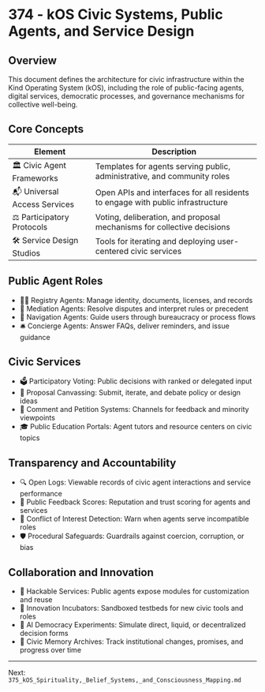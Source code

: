 # 374 - kOS Civic Systems, Public Agents, and Service Design

## Overview
This document defines the architecture for civic infrastructure within the Kind Operating System (kOS), including the role of public-facing agents, digital services, democratic processes, and governance mechanisms for collective well-being.

## Core Concepts
| Element                     | Description                                                                     |
|-----------------------------|---------------------------------------------------------------------------------|
| 🏛️ Civic Agent Frameworks     | Templates for agents serving public, administrative, and community roles       |
| 📬 Universal Access Services  | Open APIs and interfaces for all residents to engage with public infrastructure |
| ⚖️ Participatory Protocols     | Voting, deliberation, and proposal mechanisms for collective decisions          |
| 🛠️ Service Design Studios     | Tools for iterating and deploying user-centered civic services                  |

## Public Agent Roles
- 🧑‍💼 Registry Agents: Manage identity, documents, licenses, and records
- 🤝 Mediation Agents: Resolve disputes and interpret rules or precedent
- 🧭 Navigation Agents: Guide users through bureaucracy or process flows
- 🛎️ Concierge Agents: Answer FAQs, deliver reminders, and issue guidance

## Civic Services
- 🗳️ Participatory Voting: Public decisions with ranked or delegated input
- 📢 Proposal Canvassing: Submit, iterate, and debate policy or design ideas
- 💬 Comment and Petition Systems: Channels for feedback and minority viewpoints
- 🎓 Public Education Portals: Agent tutors and resource centers on civic topics

## Transparency and Accountability
- 🔍 Open Logs: Viewable records of civic agent interactions and service performance
- 🧾 Public Feedback Scores: Reputation and trust scoring for agents and services
- 🧯 Conflict of Interest Detection: Warn when agents serve incompatible roles
- 🛡️ Procedural Safeguards: Guardrails against coercion, corruption, or bias

## Collaboration and Innovation
- 🔧 Hackable Services: Public agents expose modules for customization and reuse
- 🧪 Innovation Incubators: Sandboxed testbeds for new civic tools and roles
- 🤖 AI Democracy Experiments: Simulate direct, liquid, or decentralized decision forms
- 🧬 Civic Memory Archives: Track institutional changes, promises, and progress over time

---
Next: `375_kOS_Spirituality,_Belief_Systems,_and_Consciousness_Mapping.md`

